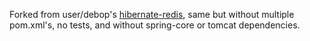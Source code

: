 Forked from user/debop's [hibernate-redis][hibernate-redis], same but without multiple pom.xml's, no tests, and without spring-core or tomcat dependencies.

[hibernate-redis]: https://github.com/debop/hibernate-redis
